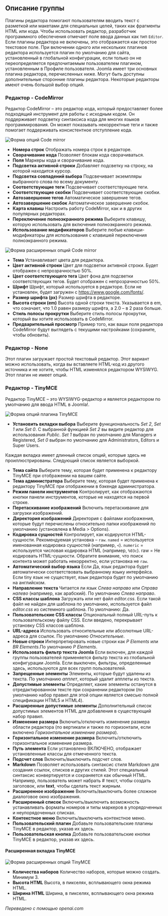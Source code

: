 <!-- Filename: Chunk4x:Extensions_Plugin_Manager_Edit_Editor_Group / Display title: Группа редакторов   -->

## Описание группы

Плагины редактора помогают пользователям вводить текст с разметкой или макетами для специальных целей, таких как фрагменты HTML или кода. Чтобы использовать редактор, разработчик программного обеспечения отмечает поле ввода данных как тип `Editor`. Если плагины редактора не включены, это отображается как простое текстовое поле. При включении одного или нескольких плагинов редактора используется плагин по умолчанию для сайта, установленный в глобальной конфигурации, если только он не переопределяется предпочитаемым пользователем плагином, установленным в Профиле пользователя. Joomla имеет три основных плагина редактора, перечисленных ниже. Могут быть доступны дополнительные сторонние плагины редактора. Некоторые редакторы имеют очень большой выбор опций.

### Редактор - CodeMirror

Редактор CodeMirror – это редактор кода, который предоставляет более подходящий инструмент для работы с исходным кодом. Он поддерживает подсветку синтаксиса кода для многих языков программирования. Он может показывать некорректные теги и также помогает поддерживать консистентное отступление кода.

![Форма опций Code mirror](../../../en/images/plugins/plugin-group-editor-codemirror.png)

- **Номера строк** Отображать номера строк в редакторе.
- **Сворачивание кода** Позволяет блокам кода сворачиваться.
- **Поля** Маркеры кода и сворачивание кода.
- **Подсветка активной строки** Добавляет подсветку на строку, на которой находится курсор.
- **Подсветка совпадений выбора** Подсвечивает экземпляры выбранного слова по всему документу.
- **Соответствующие теги** Подсвечивает соответствующие теги.
- **Соответствующие скобки** Подсвечивает соответствующие скобки.
- **Автозавершение тегов** Автоматическое завершение тегов.
- **Автозавершение скобок** Автоматическое завершение скобок.
- **Карта клавиш** Настроить работу CodeMirror, как и в других популярных редакторах.
- **Переключение полноэкранного режима** Выберите клавишу, которую использовать для включения полноэкранного режима.
- **Использование модификаторов** Выберите любые клавиши-модификаторы для использования с клавишей переключения полноэкранного режима.

![Форма расширенных опций Code mirror](../../../en/images/plugins/plugin-group-editor-codemirror-advanced.png)

- **Тема** Устанавливает цвета для редактора.
- **Цвет активной строки** Цвет для подсветки активной строки. Будет отображен с непрозрачностью 50%.
- **Цвет соответствующего тега** Цвет фона для подсветки соответствующих тегов. Будет отображен с непрозрачностью 50%.
- **Шрифт** Шрифт, который используется в редакторе. Если не установлен, будет загружен с https://www.google.com/fonts/.
- **Размер шрифта (px)** Размер шрифта в редакторе.
- **Высота строки (em)** Высота одной строки текста. Указывается в em, что означает, что 1.0 равен размеру шрифта, а 2.0 – в 2 раза больше.
- **Стиль полосы прокрутки** Выберите стиль полосы прокрутки, который вы хотите использовать в CodeMirror.
- **Предварительный просмотр** Пример того, как ваши поля редактора CodeMirror будут выглядеть с текущими настройками (сохраните, чтобы обновить).

### Редактор - None

Этот плагин загружает простой текстовый редактор. Этот вариант можно использовать, когда вы вставляете HTML-код из другого источника и не хотите, чтобы HTML изменялся редактором WYSIWYG. Этот плагин не имеет опций.

### Редактор - TinyMCE

Редактор TinyMCE – это WYSIWYG-редактор и является редактором по умолчанию для ввода HTML в Joomla!.

![Форма опций плагина TinyMCE](../../../en/images/plugins/plugin-group-editor-tinymce.png)

- **Установить вкладки выбора** Выберите функциональность *Set 2*, *Set 1* или *Set 0*. С выбранной функцией *Set 2* вы видите редактор для использования *Public*. *Set 1* выбран по умолчанию для Managers и Registered, *Set 0* выбран по умолчанию для Administrators, Editors и Super Users.

Каждая вкладка имеет длинный список опций, которые здесь не проиллюстрированы. Следующий список является выборкой.

- **Тема сайта** Выберите тему, которая будет применена к редактору TinyMCE при отображении на вашем сайте.
- **Тема администратора** Выберите тему, которая будет применена к редактору TinyMCE при отображении в бэкенде администратора.
- **Режим панели инструментов** Контролирует, как отображаются кнопки панели инструментов, которые не находятся на первой строке.
- **Перетаскивание изображений** Включить перетаскивание для загрузки изображений.
- **Директория изображений** Директория с файлами изображения, которые будут перечислены относительно папки изображений по умолчанию (установлена в Media > Options).
- **Кодировка сущностей** Контролирует, как кодируются HTML-сущности. Рекомендуемая установка – `raw`. `named` = используется именованная кодировка сущностей (например, `<`). `numeric` = используется числовая кодировка HTML (например, `%03c`). raw = Не кодировать HTML-сущности. Обратите внимание, что поиск контента может работать некорректно, если установка не `raw`.
- **Автоматический выбор языка** Если Да, язык редактора будет автоматически соответствовать выбранному языку интерфейса. Если tiny язык не существует, язык редактора будет по умолчанию на английском.
- **Направление текста** Читается ли язык *Слева направо* или *Справа налево* (например, как арабский). По умолчанию *Слева направо*.
- **CSS классы шаблона** Загружать или нет файл *editor.css*. Если такой файл не найден для шаблона по умолчанию, используется файл *editor.css* из системного шаблона. По умолчанию: Да.
- **Пользовательские CSS классы** Опциональный полный URL-путь к пользовательскому файлу CSS. Если введено, перекрывает установку CSS классов шаблона.
- **URL-адреса** Использовать относительные или абсолютные URL-адреса для ссылок. По умолчанию *Относительные*.
- **Новые строки** Интерпретировать новые строки как *P Elements* или *BR Elements*.По умолчанию *P Elements*.
- **Использовать фильтр текста Joomla** Если включен, для каждой группы пользователей применяется фильтр текста из глобальной конфигурации Joomla. Если выключен, фильтры, определенные здесь, используются для всех групп пользователей.
- **Запрещенные элементы** Элементы, которые будут удалены из текста. По умолчанию *апплет*, который удалит апплеты из текста.
- **Допустимые элементы** Определяет, какие элементы останутся в отредактированном тексте при сохранении редактором (по умолчанию набор правил для этой опции является смесью полной спецификации HTML5 и HTML4).
- **Расширенные допустимые элементы** Дополнительный список допустимых элементов HTML для добавления в существующий набор правил.
- **Изменение размера** Включить/отключить изменение размера области редактора (по вертикали и также по горизонтали, если включено *Горизонтальное изменение размера*).
- **Горизонтальное изменение размера** Включить/отключить горизонтальное изменение размера.
- **Путь элемента** Если установлено ВКЛЮЧЕНО, отображает установленные классы для отмеченного текста.
- **Подсчет слов** Включить/выключить подсчет слов.
- **Markdown** Позволяет использовать синтаксис стиля Markdown для создания ссылок, списков и других стилей. Этот специальный синтаксис конвертируется и сохраняется как обычный HTML. Например, пользователь может набрать # текст, чтобы создать заголовок, или **text**, чтобы сделать текст жирным.
- **Расширенное изображение** Включить/выключить более сложное диалоговое окно изображения.
- **Расширенный список** Включить/выключить возможность устанавливать форматы номеров и типы маркеров в упорядоченных и неупорядоченных списках.
- **Контекстное меню** Включить/выключить контекстное меню.
- **Пользовательский плагин** Добавьте пользовательские плагины TinyMCE в редактор, указав их здесь.
- **Пользовательская кнопка** Добавьте пользовательские кнопки TinyMCE в редактор, указав их здесь.

#### Расширенная вкладка TinyMCE

![Форма расширенных опций TinyMCE](../../../en/images/plugins/plugin-group-editor-tinymce-advanced.png)

- **Количества наборов** Количество наборов, которые можно создать. Минимум 3.
- **Высота HTML** Высота, в пикселях, всплывающего окна режима HTML.
- **Ширина HTML** Ширина, в пикселях, всплывающего окна режима HTML.

*Переведено с помощью openai.com*

